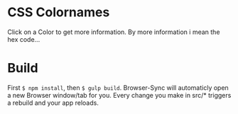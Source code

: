 # CSS Colornames
Click on a Color to get more information. By more information i mean the hex code...

# Build
First `$ npm install`, then `$ gulp build`. Browser-Sync will automaticly open a new Browser window/tab for you. Every change you make in src/* triggers a rebuild and your app reloads.